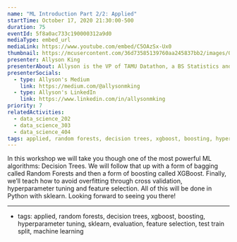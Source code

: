 ```yaml
---
name: "ML Introduction Part 2/2: Applied"
startTime: October 17, 2020 21:30:00-500
duration: 75
eventId: 5f8a0ac733c190000312a9d0
mediaType: embed_url
mediaLink: https://www.youtube.com/embed/C5OAzSx-Ux0
thumbnail: https://mcusercontent.com/36d73585139760aa245837bb2/images/0dd3d528-a1b1-481c-8ccf-01e7913ae268.jpeg
presenter: Allyson King
presenterAbout: Allyson is the VP of TAMU Datathon, a BS Statistics and (almost) Computer Science, and has worked at AT&T and TTI.
presenterSocials:
  - type: Allyson's Medium
    link: https://medium.com/@allysonmking
  - type: Allyson's LinkedIn
    link: https://www.linkedin.com/in/allysonmking
priority: 7
relatedActivities:
  - data_science_202
  - data_science_303
  - data_science_404
tags: applied, random forests, decision trees, xgboost, boosting, hyperparameter tuning, sklearn, evaluation, feature selection, test train split, machine learning
---
```


In this workshop we will take you though one of the most powerful ML algorithms: Decision Trees. We will follow that up with a form of bagging called Random Forests and then a form of boosting called XGBoost.
Finally, we’ll teach how to avoid overfitting through cross validation, hyperparameter tuning and feature selection. All of this will be done in Python with sklearn. Looking forward to seeing you there!

---

- tags: applied, random forests, decision trees, xgboost, boosting, hyperparameter tuning, sklearn, evaluation, feature selection, test train split, machine learning

